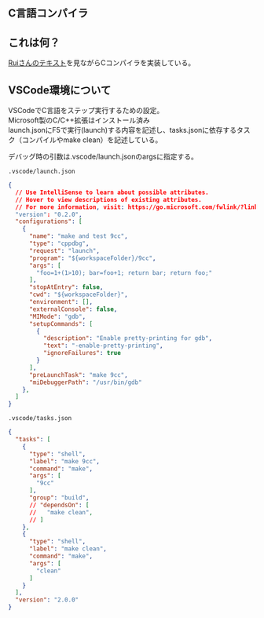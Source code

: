 C言語コンパイラ
---

## これは何？
[Ruiさんのテキスト](https://www.sigbus.info/compilerbook)を見ながらCコンパイラを実装している。

## VSCode環境について

VSCodeでC言語をステップ実行するための設定。  
Microsoft製のC/C++拡張はインストール済み  
launch.jsonにF5で実行(launch)する内容を記述し、tasks.jsonに依存するタスク（コンパイルやmake clean）を記述している。

デバッグ時の引数は.vscode/launch.jsonのargsに指定する。

`.vscode/launch.json`
```json
{
  // Use IntelliSense to learn about possible attributes.
  // Hover to view descriptions of existing attributes.
  // For more information, visit: https://go.microsoft.com/fwlink/?linkid=830387
  "version": "0.2.0",
  "configurations": [
    {
      "name": "make and test 9cc",
      "type": "cppdbg",
      "request": "launch",
      "program": "${workspaceFolder}/9cc",
      "args": [
        "foo=1+(1>10); bar=foo+1; return bar; return foo;"
      ],
      "stopAtEntry": false,
      "cwd": "${workspaceFolder}",
      "environment": [],
      "externalConsole": false,
      "MIMode": "gdb",
      "setupCommands": [
        {
          "description": "Enable pretty-printing for gdb",
          "text": "-enable-pretty-printing",
          "ignoreFailures": true
        }
      ],
      "preLaunchTask": "make 9cc",
      "miDebuggerPath": "/usr/bin/gdb"
    },
  ]
}
```

`.vscode/tasks.json`
```json
{
  "tasks": [
    {
      "type": "shell",
      "label": "make 9cc",
      "command": "make",
      "args": [
        "9cc"
      ],
      "group": "build",
      // "dependsOn": [
      //   "make clean",
      // ]
    },
    {
      "type": "shell",
      "label": "make clean",
      "command": "make",
      "args": [
        "clean"
      ]
    }
  ],
  "version": "2.0.0"
}
```
